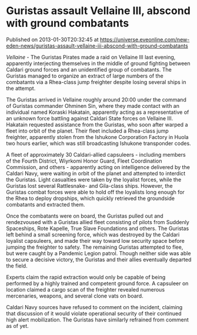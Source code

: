 # Guristas assault Vellaine III, abscond with ground combatants
Published on 2013-01-30T20:32:45 at https://universe.eveonline.com/new-eden-news/guristas-assault-vellaine-iii-abscond-with-ground-combatants

_Vellaine_ - The Guristas Pirates made a raid on Vellaine III last evening, apparently interjecting themselves in the middle of ground fighting between Caldari ground forces and an unidentified group of combatants. The Guristas managed to organize an extract of large numbers of the combatants via a Rhea-class jump freighter despite losing several ships in the attempt.

The Guristas arrived in Vellaine roughly around 20:00 under the command of Guristas commander Ohminen Sin, where they made contact with an individual named Koraski Hakatain, apparently acting as a representative of an unknown force battling against Caldari State forces on Vellaine III. Hakatain requested assistance from the Guristas, who soon after warped a fleet into orbit of the planet. Their fleet included a Rhea-class jump freighter, apparently stolen from the Ishukone Corporation Factory in Huola two hours earlier, which was still broadcasting Ishukone transponder codes.

A fleet of approximately 30 Caldari-allied capsuleers - including members of the Fourth District, Wiyrkomi Honor Guard, Fleet Coordination Commission, and others - apparently acting on intelligence delivered by the Caldari Navy, were waiting in orbit of the planet and attempted to interdict the Guristas. Light casualties were taken by the loyalist forces, while the Guristas lost several Rattlesnake- and Gila-class ships. However, the Guristas combat forces were able to hold off the loyalists long enough for the Rhea to deploy dropships, which quickly retrieved the groundside combatants and extracted them.

Once the combatants were on board, the Guristas pulled out and rendezvoused with a Guristas allied fleet consisting of pilots from Suddenly Spaceships, Rote Kapelle, True Slave Foundations and others. The Guristas left behind a small screening force, which was destroyed by the Caldari loyalist capsuleers, and made their way toward low security space before jumping the freighter to safety. The remaining Guristas attempted to flee, but were caught by a Pandemic Legion patrol. Though neither side was able to secure a decisive victory, the Guristas and their allies eventually departed the field.

Experts claim the rapid extraction would only be capable of being performed by a highly trained and competent ground force. A capsuleer on location claimed a cargo scan of the freighter revealed numerous mercenaries, weapons, and several clone vats on board.

Caldari Navy sources have refused to comment on the incident, claiming that discussion of it would violate operational security of their continued high alert mobilization. The Guristas have similarly refrained from comment as of yet.
